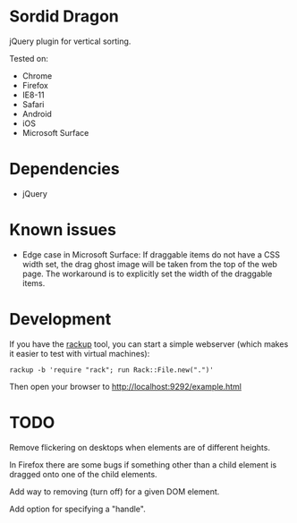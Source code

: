 Sordid Dragon
=============

jQuery plugin for vertical sorting.

Tested on:
* Chrome
* Firefox
* IE8-11
* Safari
* Android
* iOS
* Microsoft Surface


Dependencies
============

* jQuery


Known issues
============

* Edge case in Microsoft Surface: If draggable items do not have a CSS width set, the drag ghost image will be taken from the top of the web page. The workaround is to explicitly set the width of the draggable items.


Development
===========

If you have the [rackup](https://rack.github.io/) tool, you can start a simple
webserver (which makes it easier to test with virtual machines):

    rackup -b 'require "rack"; run Rack::File.new(".")'

Then open your browser to [http://localhost:9292/example.html](http://localhost:9292/example.html)


TODO
====

Remove flickering on desktops when elements are of different heights.

In Firefox there are some bugs if something other than a child element is
dragged onto one of the child elements.

Add way to removing (turn off) for a given DOM element.

Add option for specifying a "handle".
